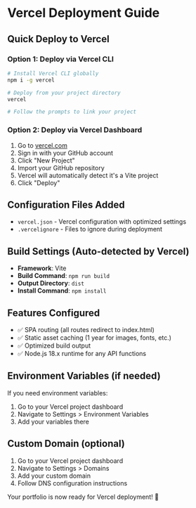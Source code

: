 # Vercel Deployment Guide

## Quick Deploy to Vercel

### Option 1: Deploy via Vercel CLI
```bash
# Install Vercel CLI globally
npm i -g vercel

# Deploy from your project directory
vercel

# Follow the prompts to link your project
```

### Option 2: Deploy via Vercel Dashboard
1. Go to [vercel.com](https://vercel.com)
2. Sign in with your GitHub account
3. Click "New Project"
4. Import your GitHub repository
5. Vercel will automatically detect it's a Vite project
6. Click "Deploy"

## Configuration Files Added

- `vercel.json` - Vercel configuration with optimized settings
- `.vercelignore` - Files to ignore during deployment

## Build Settings (Auto-detected by Vercel)
- **Framework**: Vite
- **Build Command**: `npm run build`
- **Output Directory**: `dist`
- **Install Command**: `npm install`

## Features Configured
- ✅ SPA routing (all routes redirect to index.html)
- ✅ Static asset caching (1 year for images, fonts, etc.)
- ✅ Optimized build output
- ✅ Node.js 18.x runtime for any API functions

## Environment Variables (if needed)
If you need environment variables:
1. Go to your Vercel project dashboard
2. Navigate to Settings > Environment Variables
3. Add your variables there

## Custom Domain (optional)
1. Go to your Vercel project dashboard
2. Navigate to Settings > Domains
3. Add your custom domain
4. Follow DNS configuration instructions

Your portfolio is now ready for Vercel deployment! 🚀
